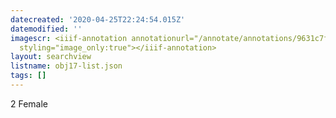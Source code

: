 ```yaml
---
datecreated: '2020-04-25T22:24:54.015Z'
datemodified: ''
imagescr: <iiif-annotation annotationurl="/annotate/annotations/9631c7fa-8743-11ea-adbf-5254008afee6.json"
  styling="image_only:true"></iiif-annotation>
layout: searchview
listname: obj17-list.json
tags: []
---
```

2 Female
